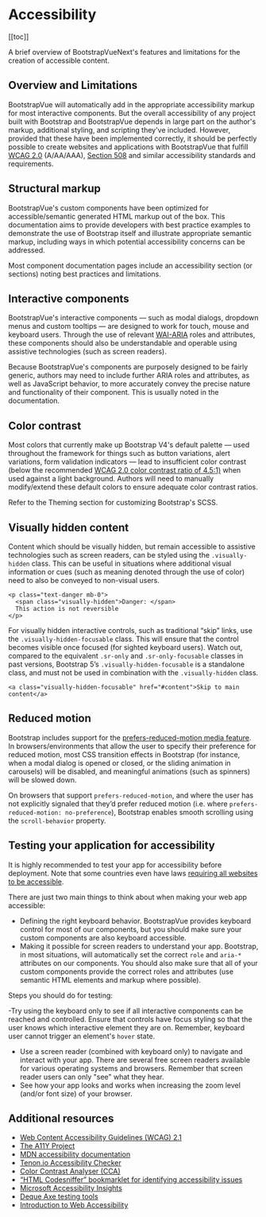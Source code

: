 # Accessibility

<ContentsSidebar>

[[toc]]

</ContentsSidebar>
<div class="lead mb-5">

A brief overview of BootstrapVueNext's features and limitations for the creation of accessible content.

</div>

## Overview and Limitations

BootstrapVue will automatically add in the appropriate accessibility markup for most interactive components. But the overall accessibility of any project built with Bootstrap and BootstrapVue depends in large part on the author's markup, additional styling, and scripting they've included. However, provided that these have been implemented correctly, it should be perfectly possible to create websites and applications with BootstrapVue that fulfill [WCAG 2.0](https://www.w3.org/TR/WCAG20/) (A/AA/AAA), [Section 508](https://www.section508.gov) and similar accessibility standards and requirements.

## Structural markup

BootstrapVue's custom components have been optimized for accessible/semantic generated HTML markup out of the box. This documentation aims to provide developers with best practice examples to demonstrate the use of Bootstrap itself and illustrate appropriate semantic markup, including ways in which potential accessibility concerns can be addressed.

Most component documentation pages include an accessibility section (or sections) noting best practices and limitations.

## Interactive components

BootstrapVue's interactive components — such as modal dialogs, dropdown menus and custom tooltips — are designed to work for touch, mouse and keyboard users. Through the use of relevant [WAI-ARIA](https://www.w3.org/WAI/standards-guidelines/aria/) roles and attributes, these components should also be understandable and operable using assistive technologies (such as screen readers).

Because BootstrapVue's components are purposely designed to be fairly generic, authors may need to include further ARIA roles and attributes, as well as JavaScript behavior, to more accurately convey the precise nature and functionality of their component. This is usually noted in the documentation.

## Color contrast

Most colors that currently make up Bootstrap V4's default palette — used throughout the framework for things such as button variations, alert variations, form validation indicators — lead to insufficient color contrast (below the recommended [WCAG 2.0 color contrast ratio of 4.5:1)](https://www.w3.org/TR/UNDERSTANDING-WCAG20/visual-audio-contrast-contrast.html) when used against a light background. Authors will need to manually modify/extend these default colors to ensure adequate color contrast ratios.

Refer to the Theming section for customizing Bootstrap's SCSS.

## Visually hidden content

Content which should be visually hidden, but remain accessible to assistive technologies such as screen readers, can be styled using the `.visually-hidden` class. This can be useful in situations where additional visual information or cues (such as meaning denoted through the use of color) need to also be conveyed to non-visual users.

<BCard class="bg-body-tertiary">

```vue-html
<p class="text-danger mb-0">
  <span class="visually-hidden">Danger: </span>
  This action is not reversible
</p>
```

</BCard>

For visually hidden interactive controls, such as traditional “skip” links, use the `.visually-hidden-focusable` class. This will ensure that the control becomes visible once focused (for sighted keyboard users). Watch out, compared to the equivalent `.sr-only` and `.sr-only-focusable` classes in past versions, Bootstrap 5’s `.visually-hidden-focusable` is a standalone class, and must not be used in combination with the `.visually-hidden` class.

<BCard class="bg-body-tertiary">

```vue-html
<a class="visually-hidden-focusable" href="#content">Skip to main content</a>
```

</BCard>

## Reduced motion

Bootstrap includes support for the [prefers-reduced-motion media feature](https://www.w3.org/TR/mediaqueries-5/#prefers-reduced-motion). In browsers/environments that allow the user to specify their preference for reduced motion, most CSS transition effects in Bootstrap (for instance, when a modal dialog is opened or closed, or the sliding animation in carousels) will be disabled, and meaningful animations (such as spinners) will be slowed down.

On browsers that support `prefers-reduced-motion`, and where the user has not explicitly signaled that they’d prefer reduced motion (i.e. where `prefers-reduced-motion: no-preference`), Bootstrap enables smooth scrolling using the `scroll-behavior` property.

## Testing your application for accessibility

It is highly recommended to test your app for accessibility before deployment. Note that some countries even have laws [requiring all websites to be accessible](https://webaim.org/articles/laws/world/).

There are just two main things to think about when making your web app accessible:

- Defining the right keyboard behavior. BootstrapVue provides keyboard control for most of our components, but you should make sure your custom components are also keyboard accessible.
- Making it possible for screen readers to understand your app. Bootstrap, in most situations, will automatically set the correct `role` and `aria-*` attributes on our components. You should also make sure that all of your custom components provide the correct roles and attributes (use semantic HTML elements and markup where possible).

Steps you should do for testing:

-Try using the keyboard only to see if all interactive components can be reached and controlled. Ensure that controls have focus styling so that the user knows which interactive element they are on. Remember, keyboard user cannot trigger an element's `hover` state.

- Use a screen reader (combined with keyboard only) to navigate and interact with your app. There are several free screen readers available for various operating systems and browsers. Remember that screen reader users can only "see" what they hear.
- See how your app looks and works when increasing the zoom level (and/or font size) of your browser.

## Additional resources

- [Web Content Accessibility Guidelines (WCAG) 2.1](https://www.w3.org/TR/WCAG/)
- [The A11Y Project](https://www.a11yproject.com)
- [MDN accessibility documentation](https://developer.mozilla.org/en-US/docs/Web/Accessibility)
- [Tenon.io Accessibility Checker](https://tenon.io)
- [Color Contrast Analyser (CCA)](https://www.tpgi.com/color-contrast-checker/)
- [“HTML Codesniffer” bookmarklet for identifying accessibility issues](https://github.com/squizlabs/HTML_CodeSniffer)
- [Microsoft Accessibility Insights](https://accessibilityinsights.io)
- [Deque Axe testing tools](https://www.deque.com/axe/)
- [Introduction to Web Accessibility](https://www.w3.org/WAI/fundamentals/accessibility-intro/)

<script setup lang="ts">
import {BCard} from 'bootstrap-vue-next'
import ContentsSidebar from '../../components/ContentsSidebar.vue'
</script>

